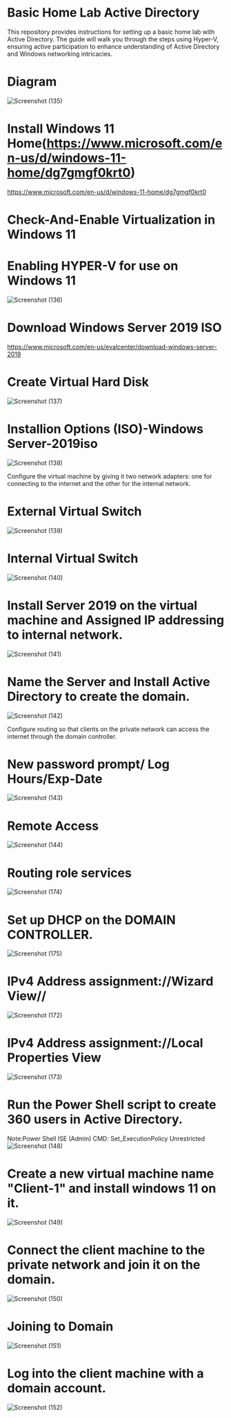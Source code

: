 # Basic Home Lab Active Directory
This repository provides instructions for setting up a basic home lab with Active Directory. The guide will walk you through the steps using Hyper-V, ensuring active participation to enhance understanding of Active Directory and Windows networking intricacies.

# Diagram
![Screenshot (135)](https://github.com/Kevin4Learning/Home-Active-Directory-Lab/assets/150920288/3e776ac6-b03e-4d3f-a92a-ed16512f0336)


# Install Windows 11 Home(https://www.microsoft.com/en-us/d/windows-11-home/dg7gmgf0krt0)
 https://www.microsoft.com/en-us/d/windows-11-home/dg7gmgf0krt0


# Check-And-Enable Virtualization in Windows 11
# Enabling HYPER-V for use on Windows 11
![Screenshot (136)](https://github.com/Kevin4Learning/Home-Active-Directory-Lab/assets/150920288/d37e5739-4d5f-4ebd-8fff-0480ab4f5732)



# Download Windows Server 2019 ISO
https://www.microsoft.com/en-us/evalcenter/download-windows-server-2019


# Create Virtual Hard Disk
![Screenshot (137)](https://github.com/Kevin4Learning/Home-Active-Directory-Lab/assets/150920288/7de63b63-90a2-4303-bda7-52a04f19476c)


# Installion Options (ISO)-Windows Server-2019iso
![Screenshot (138)](https://github.com/Kevin4Learning/Home-Active-Directory-Lab/assets/150920288/0e1a17d0-1725-4df8-a8f8-a299a88c8ddd)


Configure the virtual machine by giving it two network adapters: one for connecting to the internet and the other for the internal network.
# External Virtual Switch
![Screenshot (139)](https://github.com/Kevin4Learning/Home-Active-Directory-Lab/assets/150920288/72fb2ec7-b4f1-451a-a467-fc18ba60a2d2)


# Internal Virtual Switch
![Screenshot (140)](https://github.com/Kevin4Learning/Home-Active-Directory-Lab/assets/150920288/5897d31f-c447-4248-aabc-ecde80658989)


# Install Server 2019 on the virtual machine and Assigned IP addressing to internal network.
![Screenshot (141)](https://github.com/Kevin4Learning/Home-Active-Directory-Lab/assets/150920288/70d5fa03-011a-43f1-83c1-fde24c126fbb)


# Name the Server and Install Active Directory to create the domain.
![Screenshot (142)](https://github.com/Kevin4Learning/Home-Active-Directory-Lab/assets/150920288/795153a4-4655-40b8-b8b5-aef021fdb0ce)



Configure routing so that clients on the private network can access the internet through the domain controller.

# New password prompt/ Log Hours/Exp-Date
![Screenshot (143)](https://github.com/Kevin4Learning/Home-Active-Directory-Lab/assets/150920288/a79af54e-8ea4-46c4-b65e-322b350ca529)

# Remote Access
![Screenshot (144)](https://github.com/Kevin4Learning/Home-Active-Directory-Lab/assets/150920288/fe9d44ff-9445-441f-86a5-dd949ef9e27e)


# Routing role services
![Screenshot (174)](https://github.com/Kevin4Learning/Home-Active-Directory-Lab/assets/150920288/eb641f13-e2cc-430c-bb7b-6c4def10eef0)


# Set up DHCP on the DOMAIN CONTROLLER.
![Screenshot (175)](https://github.com/Kevin4Learning/Home-Active-Directory-Lab/assets/150920288/47c8fa61-32ac-4174-9f81-67b704ddd329)


# IPv4 Address assignment://Wizard View//
![Screenshot (172)](https://github.com/Kevin4Learning/Home-Active-Directory-Lab/assets/150920288/3631d69f-afc3-4c8d-bc45-009859af8d6e)


# IPv4 Address assignment://Local Properties View
![Screenshot (173)](https://github.com/Kevin4Learning/Home-Active-Directory-Lab/assets/150920288/eccac88e-1e8b-47b4-8bb9-884aeee6bf2e)


# Run the Power Shell script to create 360 users in Active Directory.

Note:Power Shell ISE (Admin)
                  CMD: Set_ExecutionPolicy Unrestricted
![Screenshot (148)](https://github.com/Kevin4Learning/Home-Active-Directory-Lab/assets/150920288/817933fc-b288-4f69-bd66-8ac6247b0c03)


# Create a new virtual machine name "Client-1" and install windows 11 on it.
![Screenshot (149)](https://github.com/Kevin4Learning/Home-Active-Directory-Lab/assets/150920288/4a5d1943-d049-45fe-bb76-fae572792372)


# Connect the client machine to the private network and join it on the domain.
![Screenshot (150)](https://github.com/Kevin4Learning/Home-Active-Directory-Lab/assets/150920288/f8ef1cad-13c4-4342-b978-5236a63bd602)


# Joining to Domain
![Screenshot (151)](https://github.com/Kevin4Learning/Home-Active-Directory-Lab/assets/150920288/c69f17b7-2578-46cb-ae35-de2b6ed15bca)


# Log into the client machine with a domain account.
![Screenshot (152)](https://github.com/Kevin4Learning/Home-Active-Directory-Lab/assets/150920288/1398423b-a31d-41cf-a9a2-37e436f9303a)















